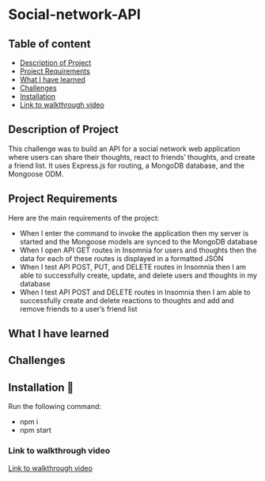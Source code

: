# Social-network-API

## Table of content

- [Description of Project](#description-of-project)
- [Project Requirements](#project-requirements)
- [What I have learned](#what-i-have-learned)
- [Challenges](#challenges)
- [Installation](#installation-💾)
- [Link to walkthrough video](#link-to-walkthrough-video)

## Description of Project

This challenge was to build an API for a social network web application where users can share their thoughts, react to friends’ thoughts, and create a friend list. It uses Express.js for routing, a MongoDB database, and the Mongoose ODM.

## Project Requirements

Here are the main requirements of the project:

- When  I enter the command to invoke the application then my server is started and the Mongoose models are synced to the MongoDB database
- When I open API GET routes in Insomnia for users and thoughts then the data for each of these routes is displayed in a formatted JSON
- When I test API POST, PUT, and DELETE routes in Insomnia then I am able to successfully create, update, and delete users and thoughts in my database
- When I test API POST and DELETE routes in Insomnia then I am able to successfully create and delete reactions to thoughts and add and remove friends to a user’s friend list

## What I have learned 

## Challenges

## Installation 💾

Run the following command:

- npm i
- npm start

### Link to walkthrough video

[Link to walkthrough video]()
